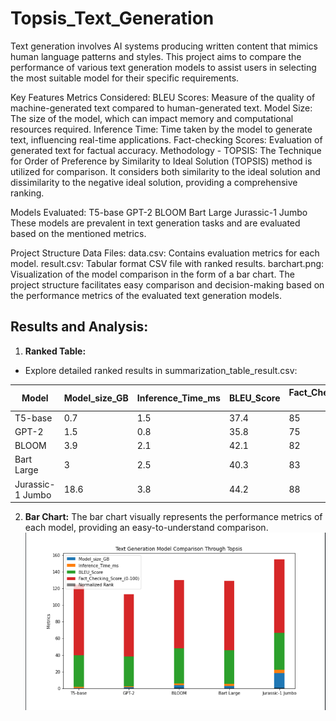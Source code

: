 # Topsis_Text_Generation
Text generation involves AI systems producing written content that mimics human language patterns and styles. This project aims to compare the performance of various text generation models to assist users in selecting the most suitable model for their specific requirements.

Key Features
Metrics Considered:
BLEU Scores: Measure of the quality of machine-generated text compared to human-generated text.
Model Size: The size of the model, which can impact memory and computational resources required.
Inference Time: Time taken by the model to generate text, influencing real-time applications.
Fact-checking Scores: Evaluation of generated text for factual accuracy.
Methodology - TOPSIS:
The Technique for Order of Preference by Similarity to Ideal Solution (TOPSIS) method is utilized for comparison. It considers both similarity to the ideal solution and dissimilarity to the negative ideal solution, providing a comprehensive ranking.

Models Evaluated:
T5-base
GPT-2
BLOOM
Bart Large
Jurassic-1 Jumbo
These models are prevalent in text generation tasks and are evaluated based on the mentioned metrics.

Project Structure
Data Files:
data.csv: Contains evaluation metrics for each model.
result.csv: Tabular format CSV file with ranked results.
barchart.png: Visualization of the model comparison in the form of a bar chart.
The project structure facilitates easy comparison and decision-making based on the performance metrics of the evaluated text generation models.
## Results and Analysis:
1. **Ranked Table:**
- Explore detailed ranked results in summarization_table_result.csv:

| Model            | Model_size_GB | Inference_Time_ms | BLEU_Score | Fact_Checking_Score_(0-100) | TOPSIS_Score | Rank |
| ---------------- | ------------- | ----------------- | ---------- | --------------------------- | ------------ | ---- |
| T5-base          | 0.7           | 1.5               | 37.4       | 85                          | 0.920279     | 1    |
| GPT-2            | 1.5           | 0.8               | 35.8       | 75                          | 0.458519     | 2    |
| BLOOM            | 3.9           | 2.1               | 42.1       | 82                          | 0.149159     | 4    |
| Bart Large       | 3             | 2.5               | 40.3       | 83                          | 0.202173     | 3    |
| Jurassic-1 Jumbo | 18.6          | 3.8               | 44.2       | 88                          | 0.006171     | 5    |


2. **Bar Chart:**
The bar chart visually represents the performance metrics of each model, providing an easy-to-understand comparison.
![Alt Text](BarChart.png)
